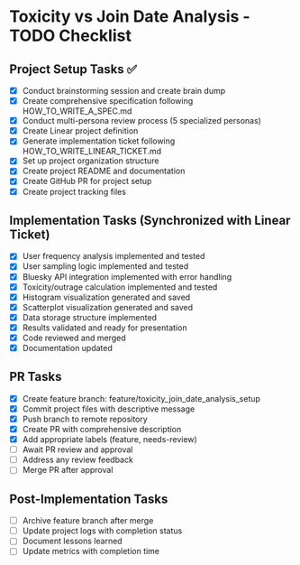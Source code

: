 # Toxicity vs Join Date Analysis - TODO Checklist

## Project Setup Tasks ✅
- [x] Conduct brainstorming session and create brain dump
- [x] Create comprehensive specification following HOW_TO_WRITE_A_SPEC.md
- [x] Conduct multi-persona review process (5 specialized personas)
- [x] Create Linear project definition
- [x] Generate implementation ticket following HOW_TO_WRITE_LINEAR_TICKET.md
- [x] Set up project organization structure
- [x] Create project README and documentation
- [x] Create GitHub PR for project setup
- [x] Create project tracking files

## Implementation Tasks (Synchronized with Linear Ticket)
- [x] User frequency analysis implemented and tested
- [x] User sampling logic implemented and tested
- [x] Bluesky API integration implemented with error handling
- [x] Toxicity/outrage calculation implemented and tested
- [x] Histogram visualization generated and saved
- [x] Scatterplot visualization generated and saved
- [x] Data storage structure implemented
- [x] Results validated and ready for presentation
- [x] Code reviewed and merged
- [x] Documentation updated

## PR Tasks
- [x] Create feature branch: feature/toxicity_join_date_analysis_setup
- [x] Commit project files with descriptive message
- [x] Push branch to remote repository
- [x] Create PR with comprehensive description
- [x] Add appropriate labels (feature, needs-review)
- [ ] Await PR review and approval
- [ ] Address any review feedback
- [ ] Merge PR after approval

## Post-Implementation Tasks
- [ ] Archive feature branch after merge
- [ ] Update project logs with completion status
- [ ] Document lessons learned
- [ ] Update metrics with completion time
